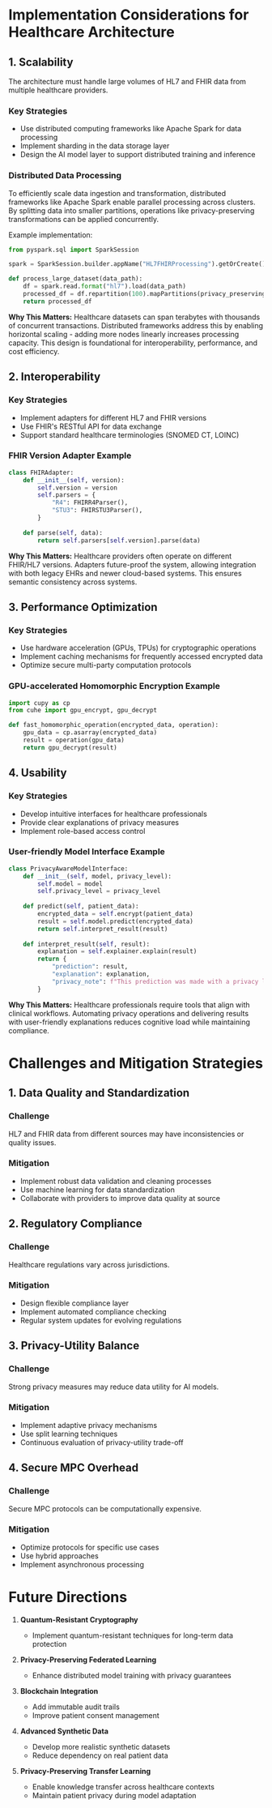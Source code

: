 # Implementation Considerations for Healthcare Architecture

## 1. Scalability

The architecture must handle large volumes of HL7 and FHIR data from multiple healthcare providers.

### Key Strategies
- Use distributed computing frameworks like Apache Spark for data processing
- Implement sharding in the data storage layer
- Design the AI model layer to support distributed training and inference

### Distributed Data Processing
To efficiently scale data ingestion and transformation, distributed frameworks like Apache Spark enable parallel processing across clusters. By splitting data into smaller partitions, operations like privacy-preserving transformations can be applied concurrently.

Example implementation:
```python
from pyspark.sql import SparkSession

spark = SparkSession.builder.appName("HL7FHIRProcessing").getOrCreate()

def process_large_dataset(data_path):
    df = spark.read.format("hl7").load(data_path)
    processed_df = df.repartition(100).mapPartitions(privacy_preserving_transform)
    return processed_df
```

**Why This Matters:**
Healthcare datasets can span terabytes with thousands of concurrent transactions. Distributed frameworks address this by enabling horizontal scaling - adding more nodes linearly increases processing capacity. This design is foundational for interoperability, performance, and cost efficiency.

## 2. Interoperability

### Key Strategies
- Implement adapters for different HL7 and FHIR versions
- Use FHIR's RESTful API for data exchange
- Support standard healthcare terminologies (SNOMED CT, LOINC)

### FHIR Version Adapter Example
```python
class FHIRAdapter:
    def __init__(self, version):
        self.version = version
        self.parsers = {
            "R4": FHIRR4Parser(),
            "STU3": FHIRSTU3Parser(),
        }
   
    def parse(self, data):
        return self.parsers[self.version].parse(data)
```

**Why This Matters:**
Healthcare providers often operate on different FHIR/HL7 versions. Adapters future-proof the system, allowing integration with both legacy EHRs and newer cloud-based systems. This ensures semantic consistency across systems.

## 3. Performance Optimization

### Key Strategies
- Use hardware acceleration (GPUs, TPUs) for cryptographic operations
- Implement caching mechanisms for frequently accessed encrypted data
- Optimize secure multi-party computation protocols

### GPU-accelerated Homomorphic Encryption Example
```python
import cupy as cp
from cuhe import gpu_encrypt, gpu_decrypt

def fast_homomorphic_operation(encrypted_data, operation):
    gpu_data = cp.asarray(encrypted_data)
    result = operation(gpu_data)
    return gpu_decrypt(result)
```

## 4. Usability

### Key Strategies
- Develop intuitive interfaces for healthcare professionals
- Provide clear explanations of privacy measures
- Implement role-based access control

### User-friendly Model Interface Example
```python
class PrivacyAwareModelInterface:
    def __init__(self, model, privacy_level):
        self.model = model
        self.privacy_level = privacy_level
   
    def predict(self, patient_data):
        encrypted_data = self.encrypt(patient_data)
        result = self.model.predict(encrypted_data)
        return self.interpret_result(result)
   
    def interpret_result(self, result):
        explanation = self.explainer.explain(result)
        return {
            "prediction": result,
            "explanation": explanation,
            "privacy_note": f"This prediction was made with a privacy level of {self.privacy_level}"
        }
```

**Why This Matters:**
Healthcare professionals require tools that align with clinical workflows. Automating privacy operations and delivering results with user-friendly explanations reduces cognitive load while maintaining compliance.

# Challenges and Mitigation Strategies

## 1. Data Quality and Standardization
### Challenge
HL7 and FHIR data from different sources may have inconsistencies or quality issues.

### Mitigation
- Implement robust data validation and cleaning processes
- Use machine learning for data standardization
- Collaborate with providers to improve data quality at source

## 2. Regulatory Compliance
### Challenge
Healthcare regulations vary across jurisdictions.

### Mitigation
- Design flexible compliance layer
- Implement automated compliance checking
- Regular system updates for evolving regulations

## 3. Privacy-Utility Balance
### Challenge
Strong privacy measures may reduce data utility for AI models.

### Mitigation
- Implement adaptive privacy mechanisms
- Use split learning techniques
- Continuous evaluation of privacy-utility trade-off

## 4. Secure MPC Overhead
### Challenge
Secure MPC protocols can be computationally expensive.

### Mitigation
- Optimize protocols for specific use cases
- Use hybrid approaches
- Implement asynchronous processing

# Future Directions

1. **Quantum-Resistant Cryptography**
   - Implement quantum-resistant techniques for long-term data protection

2. **Privacy-Preserving Federated Learning**
   - Enhance distributed model training with privacy guarantees

3. **Blockchain Integration**
   - Add immutable audit trails
   - Improve patient consent management

4. **Advanced Synthetic Data**
   - Develop more realistic synthetic datasets
   - Reduce dependency on real patient data

5. **Privacy-Preserving Transfer Learning**
   - Enable knowledge transfer across healthcare contexts
   - Maintain patient privacy during model adaptation